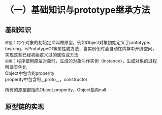 # （一）基础知识与prototype继承方法
## 基础知识
`原型`：每个对象的初始定义叫做原型，例如Object对象初始定义了prototype、tostring、isPrototypeOf等属性或方法，当实例化时会自动在内存中开辟空间，实现这些已经初始定义过的属性或方法  
`实例`：程序使用原型对象时，生成的对象叫作实例（instance），生成对象的过程叫做实例化  
Object中包含的properity  
properity中包含的__proto__，constructor  

所有的原型都指向Object.properity，Object指向null  

##  原型链的实现  

